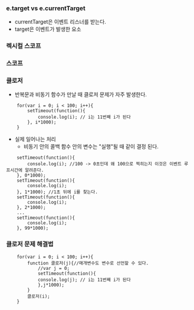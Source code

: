 ### e.target vs e.currentTarget
- currentTarget은 이벤트 리스너를 받는다.
- target은 이벤트가 발생한 요소

### 렉시컬 스코프
### 스코프

### 클로저
- 반복문과 비동기 함수가 만날 때 클로저 문제가 자주 발생한다.
```
    for(var i = 0; i < 100; i++){
        setTimeout(function(){
            console.log(i); // i는 11번째 i가 된다
        }, i*1000);
    }
```

- 실제 일어나는 처리
    - 비동기 안의 콜백 함수 안의 변수는 "실행"될 때 같이 결정 된다.
```
    setTimeout(function(){
        console.log(i); //100 -> 0초인데 왜 100으로 찍히는지 이것은 이벤트 루프시간에 알려준다.
    }, 0*1000);
    setTimeout(function(){
        console.log(i);
    }, 1*1000); //1초 뒤에 i를 찾는다.
    setTimeout(function(){
        console.log(i);
    }, 2*1000);
    ...
    setTimeout(function(){
        console.log(i);
    }, 99*1000);
```
### 클로저 문제 해결법
```
    for(var i = 0; i < 100; i++){
        function 클로저(j){//매개변수도 변수로 선언할 수 있다.
            //var j = 0;
            setTimeout(function(){
            console.log(j); // i는 11번째 i가 된다
            },j*1000);
        }
        클로저(i);
    }
```